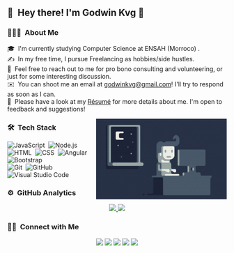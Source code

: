 

<!--
**hackerman001/hackerman001** is a ✨ _special_ ✨ repository because its `README.md` (this file) appears on your GitHub profile.

Here are some ideas to get you started:

- 🔭 I’m currently working on ...
- 🌱 I’m currently learning ...
- 👯 I’m looking to collaborate on ...
- 🤔 I’m looking for help with ...
- 💬 Ask me about ...
- 📫 How to reach me: ...
- 😄 Pronouns: ...
- ⚡ Fun fact: ...
-->


## 👋 &nbsp;Hey there! I'm Godwin Kvg 👋

### 👨🏻‍💻 &nbsp;About Me
🎓 &nbsp;I'm currently studying Computer Science at ENSAH (Morroco) .\
✍️ &nbsp;In my free time, I pursue Freelancing as hobbies/side hustles.\
💬 &nbsp;Feel free to reach out to me for pro bono consulting and volunteering, or just for some interesting discussion.\
✉️ &nbsp;You can shoot me an email at godwinkvg@gmail.com! I'll try to respond as soon as I can.\
📄 &nbsp;Please have a look at my [Résumé](https://godwinkvg.netlify.app/godwinkavege.pdf) for more details about me. I'm open to feedback and suggestions!

<img alt="Night Coding" src="https://raw.githubusercontent.com/AVS1508/AVS1508/master/assets/Night-Coding.gif" align="right"/>

### 🛠 &nbsp;Tech Stack



![JavaScript](https://img.shields.io/badge/-JavaScript-333333?style=flat&logo=javascript)&nbsp;
![Node.js](https://img.shields.io/badge/-Node.js-333333?style=flat&logo=node.js)&nbsp;
![HTML](https://img.shields.io/badge/-HTML-333333?style=flat&logo=HTML5)&nbsp;
![CSS](https://img.shields.io/badge/-CSS-333333?style=flat&logo=CSS3&logoColor=1572B6)&nbsp;
![Angular](https://img.shields.io/badge/-ANGULAR-333333?style=flat&logo=angular&logoColor=1572B6)&nbsp;
![Bootstrap](https://img.shields.io/badge/-Bootstrap-333333?style=flat&logo=bootstrap&logoColor=563D7C)\
![Git](https://img.shields.io/badge/-Git-333333?style=flat&logo=git)&nbsp;
![GitHub](https://img.shields.io/badge/-GitHub-333333?style=flat&logo=github)&nbsp;
![Visual Studio Code](https://img.shields.io/badge/-Visual%20Studio%20Code-333333?style=flat&logo=visual-studio-code&logoColor=007ACC)&nbsp;
### ⚙️ &nbsp;GitHub Analytics

<p align="center">
<a href="https://github.com/godwinKvg"><img height="180em" src="https://github-readme-stats-eight-theta.vercel.app/api?username=godwinKvg&show_icons=true&theme=vue-dark&include_all_commits=true&count_private=true" />
  <img height="180em" src="https://github-readme-stats-eight-theta.vercel.app/api/top-langs/?username=godwinKvg&layout=compact&exclude_lang=java+r&theme=vue-dark" />
</a>
</p>

### 🤝🏻 &nbsp;Connect with Me

<p align="center">
<a href="https://godwinkvg.netlify.app/"><img src="https://img.shields.io/badge/-godwinKvg.com-3423A6?style=flat-square&logo=Google-Chrome&logoColor=white"/></a>
<a href="https://www.linkedin.com/in/kodjo-kavege/"><img src="https://img.shields.io/badge/-godwinKvg-0077B5?style=flat-square&logo=Linkedin&logoColor=white"/></a>
<a href="mailto:godwinkvg@gmail.com"><img src="https://img.shields.io/badge/-@godwinkvg-D14836?style=flat-square&logo=Gmail&logoColor=white"/></a>
<a href="https://instagram.com/godwin_kvg"><img src="https://img.shields.io/badge/-@godwin_kvg-E4405F?style=flat-square&logo=Instagram&logoColor=white"/></a>
<a href="https://facebook.com/godwin.kavege.7/"><img src="https://img.shields.io/badge/-@godwin_kvg-1877F2?style=flat-square&logo=Facebook&logoColor=white"/></a>
</p>


